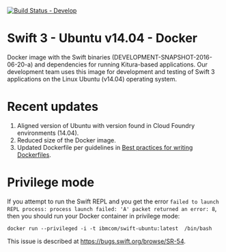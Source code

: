 [![Build Status - Develop](https://travis-ci.org/IBM-Swift/swift-ubuntu-docker.svg?branch=develop)](https://travis-ci.org/IBM-Swift/swift-ubuntu-docker)

# Swift 3 - Ubuntu v14.04 - Docker

Docker image with the Swift binaries (DEVELOPMENT-SNAPSHOT-2016-06-20-a) and dependencies for running Kitura-based applications. Our development team uses this image for development and testing of Swift 3 applications on the Linux Ubuntu (v14.04) operating system.

# Recent updates
1. Aligned version of Ubuntu with version found in Cloud Foundry environments (14.04).
2. Reduced size of the Docker image.
3. Updated Dockerfile per guidelines in [Best practices for writing Dockerfiles](https://docs.docker.com/engine/userguide/eng-image/dockerfile_best-practices/).

# Privilege mode
If you attempt to run the Swift REPL and you get the error `failed to launch REPL process: process launch failed: 'A' packet returned an error: 8`, then you should run your Docker container in privilege mode:

```
docker run --privileged -i -t ibmcom/swift-ubuntu:latest  /bin/bash
```

This issue is described at https://bugs.swift.org/browse/SR-54.
